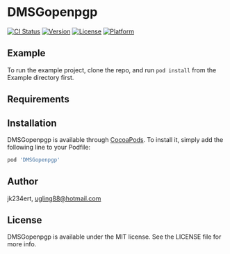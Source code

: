 # DMSGopenpgp

[![CI Status](https://img.shields.io/travis/jk234ert/DMSGopenpgp.svg?style=flat)](https://travis-ci.org/jk234ert/DMSGopenpgp)
[![Version](https://img.shields.io/cocoapods/v/DMSGopenpgp.svg?style=flat)](https://cocoapods.org/pods/DMSGopenpgp)
[![License](https://img.shields.io/cocoapods/l/DMSGopenpgp.svg?style=flat)](https://cocoapods.org/pods/DMSGopenpgp)
[![Platform](https://img.shields.io/cocoapods/p/DMSGopenpgp.svg?style=flat)](https://cocoapods.org/pods/DMSGopenpgp)

## Example

To run the example project, clone the repo, and run `pod install` from the Example directory first.

## Requirements

## Installation

DMSGopenpgp is available through [CocoaPods](https://cocoapods.org). To install
it, simply add the following line to your Podfile:

```ruby
pod 'DMSGopenpgp'
```

## Author

jk234ert, ugling88@hotmail.com

## License

DMSGopenpgp is available under the MIT license. See the LICENSE file for more info.
